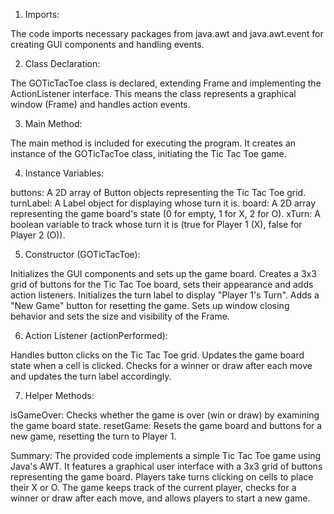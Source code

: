 1. Imports:

The code imports necessary packages from java.awt and java.awt.event for creating GUI components and handling events.

2. Class Declaration:

The GOTicTacToe class is declared, extending Frame and implementing the ActionListener interface. This means the class represents a graphical window (Frame) and handles action events.

3. Main Method:

The main method is included for executing the program. It creates an instance of the GOTicTacToe class, initiating the Tic Tac Toe game.

4. Instance Variables:

buttons: A 2D array of Button objects representing the Tic Tac Toe grid.
turnLabel: A Label object for displaying whose turn it is.
board: A 2D array representing the game board's state (0 for empty, 1 for X, 2 for O).
xTurn: A boolean variable to track whose turn it is (true for Player 1 (X), false for Player 2 (O)).

5. Constructor (GOTicTacToe):

Initializes the GUI components and sets up the game board.
Creates a 3x3 grid of buttons for the Tic Tac Toe board, sets their appearance and adds action listeners.
Initializes the turn label to display "Player 1's Turn".
Adds a "New Game" button for resetting the game.
Sets up window closing behavior and sets the size and visibility of the Frame.

6. Action Listener (actionPerformed):

Handles button clicks on the Tic Tac Toe grid.
Updates the game board state when a cell is clicked.
Checks for a winner or draw after each move and updates the turn label accordingly.

7. Helper Methods:

isGameOver: Checks whether the game is over (win or draw) by examining the game board state.
resetGame: Resets the game board and buttons for a new game, resetting the turn to Player 1.

Summary:
The provided code implements a simple Tic Tac Toe game using Java's AWT. It features a graphical user interface with a 3x3 grid of buttons representing the game board. Players take turns clicking on cells to place their X or O. The game keeps track of the current player, checks for a winner or draw after each move, and allows players to start a new game.
